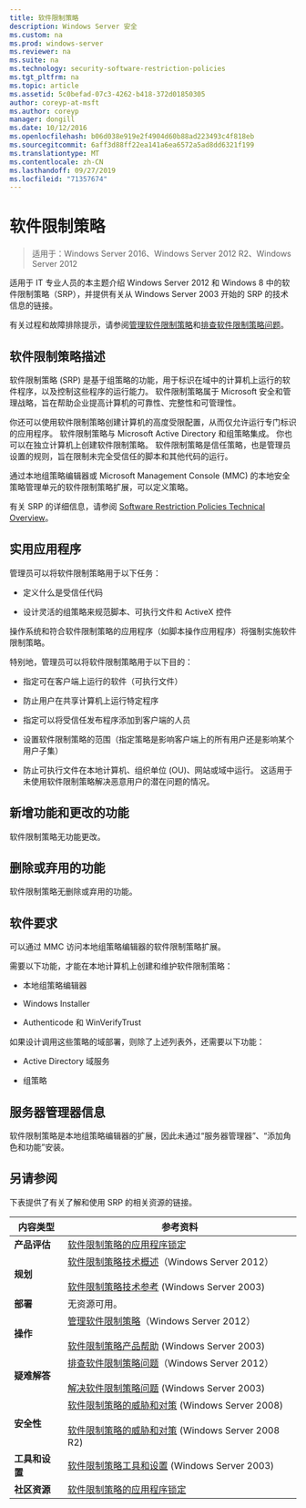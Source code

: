 ```yaml
---
title: 软件限制策略
description: Windows Server 安全
ms.custom: na
ms.prod: windows-server
ms.reviewer: na
ms.suite: na
ms.technology: security-software-restriction-policies
ms.tgt_pltfrm: na
ms.topic: article
ms.assetid: 5c0befad-07c3-4262-b418-372d01850305
author: coreyp-at-msft
ms.author: coreyp
manager: dongill
ms.date: 10/12/2016
ms.openlocfilehash: b06d038e919e2f4904d60b88ad223493c4f818eb
ms.sourcegitcommit: 6aff3d88ff22ea141a6ea6572a5ad8dd6321f199
ms.translationtype: MT
ms.contentlocale: zh-CN
ms.lasthandoff: 09/27/2019
ms.locfileid: "71357674"
---
```

# <a name="software-restriction-policies"></a>软件限制策略

>适用于：Windows Server 2016、Windows Server 2012 R2、Windows Server 2012

适用于 IT 专业人员的本主题介绍 Windows Server 2012 和 Windows 8 中的软件限制策略（SRP），并提供有关从 Windows Server 2003 开始的 SRP 的技术信息的链接。

有关过程和故障排除提示，请参阅[管理软件限制策略](administer-software-restriction-policies.md)和[排查软件限制策略问题](troubleshoot-software-restriction-policies.md)。

## <a name="BKMK_OVER"></a>软件限制策略描述
软件限制策略 (SRP) 是基于组策略的功能，用于标识在域中的计算机上运行的软件程序，以及控制这些程序的运行能力。 软件限制策略属于 Microsoft 安全和管理战略，旨在帮助企业提高计算机的可靠性、完整性和可管理性。

你还可以使用软件限制策略创建计算机的高度受限配置，从而仅允许运行专门标识的应用程序。 软件限制策略与 Microsoft Active Directory 和组策略集成。 你也可以在独立计算机上创建软件限制策略。 软件限制策略是信任策略，也是管理员设置的规则，旨在限制未完全受信任的脚本和其他代码的运行。

通过本地组策略编辑器或 Microsoft Management Console (MMC) 的本地安全策略管理单元的软件限制策略扩展，可以定义策略。

有关 SRP 的详细信息，请参阅 [Software Restriction Policies Technical Overview](software-restriction-policies-technical-overview.md)。

## <a name="BKMK_APP"></a>实用应用程序
管理员可以将软件限制策略用于以下任务：

-   定义什么是受信任代码

-   设计灵活的组策略来规范脚本、可执行文件和 ActiveX 控件

操作系统和符合软件限制策略的应用程序（如脚本操作应用程序）将强制实施软件限制策略。

特别地，管理员可以将软件限制策略用于以下目的：

-   指定可在客户端上运行的软件（可执行文件）

-   防止用户在共享计算机上运行特定程序

-   指定可以将受信任发布程序添加到客户端的人员

-   设置软件限制策略的范围（指定策略是影响客户端上的所有用户还是影响某个用户子集）

-   防止可执行文件在本地计算机、组织单位 (OU)、网站或域中运行。 这适用于未使用软件限制策略解决恶意用户的潜在问题的情况。

## <a name="BKMK_NEW"></a>新增功能和更改的功能
软件限制策略无功能更改。

## <a name="BKMK_DEP"></a>删除或弃用的功能
软件限制策略无删除或弃用的功能。

## <a name="BKMK_SOFT"></a>软件要求
可以通过 MMC 访问本地组策略编辑器的软件限制策略扩展。

需要以下功能，才能在本地计算机上创建和维护软件限制策略：

-   本地组策略编辑器

-   Windows Installer

-   Authenticode 和 WinVerifyTrust

如果设计调用这些策略的域部署，则除了上述列表外，还需要以下功能：

-   Active Directory 域服务

-   组策略

## <a name="BKMK_INSTALL"></a>服务器管理器信息
软件限制策略是本地组策略编辑器的扩展，因此未通过“服务器管理器”、“添加角色和功能”安装。

## <a name="BKMK_LINKS"></a>另请参阅
下表提供了有关了解和使用 SRP 的相关资源的链接。

|内容类型|参考资料|
|--------|-------|
|**产品评估**|[软件限制策略的应用程序锁定](https://technet.microsoft.com/magazine/2008.06.srp.aspx?pr=blog)|
|**规划**|[软件限制策略技术概述](software-restriction-policies-technical-overview.md)（Windows Server 2012）<br /><br />[软件限制策略技术参考](https://technet.microsoft.com/library/cc728085(v=WS.10).aspx) (Windows Server 2003)|
|**部署**|无资源可用。|
|**操作**|[管理软件限制策略](administer-software-restriction-policies.md)（Windows Server 2012）<br /><br />[软件限制策略产品帮助](https://technet.microsoft.com/library/cc779607(v=WS.10).aspx) (Windows Server 2003)|
|**疑难解答**|[排查软件限制策略问题](troubleshoot-software-restriction-policies.md)（Windows Server 2012）<br /><br />[解决软件限制策略问题](https://technet.microsoft.com/library/cc737011(v=WS.10).aspx) (Windows  Server 2003)|
|**安全性**|[软件限制策略的威胁和对策](https://technet.microsoft.com/library/dd349795(v=WS.10).aspx) (Windows  Server 2008)<br /><br />[软件限制策略的威胁和对策](https://technet.microsoft.com/library/hh125926(v=WS.10).aspx) (Windows Server 2008 R2)|
|**工具和设置**|[软件限制策略工具和设置](https://technet.microsoft.com/library/cc782454(v=WS.10).aspx) (Windows Server 2003)|
|**社区资源**|[软件限制策略的应用程序锁定](https://technet.microsoft.com/magazine/2008.06.srp.aspx?pr=blog)|



